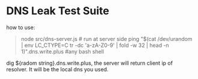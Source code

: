 # DNS Leak Test Suite

how to use:

> node src/dns-server.js # run at server side
> ping "$(cat /dev/urandom | env LC_CTYPE=C tr -dc 'a-zA-Z0-9' | fold -w 32 | head -n 1)".dns.write.plus #any bash shell

dig ${radom string}.dns.write.plus, the server will return client ip of resolver. It will be the local dns you used.
